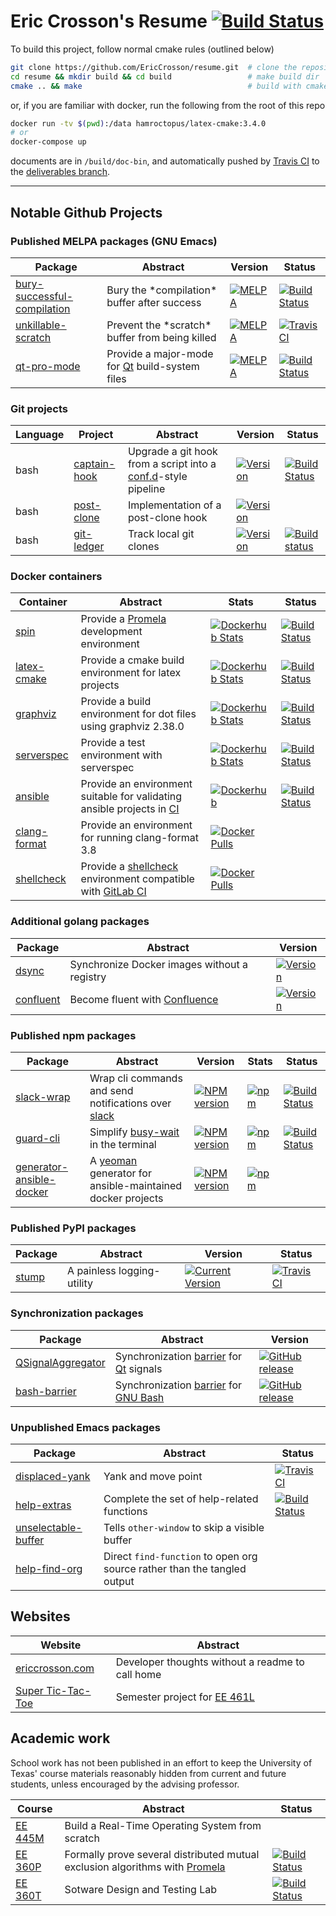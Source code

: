# Eric Crosson's Resume [![Build Status](https://travis-ci.org/EricCrosson/resume.svg?branch=master)](https://travis-ci.org/EricCrosson/resume)

To build this project, follow normal cmake rules (outlined below)

```sh
git clone https://github.com/EricCrosson/resume.git  # clone the repository
cd resume && mkdir build && cd build                 # make build dir
cmake .. && make                                     # build with cmake
```

or, if you are familiar with docker, run the following from the root of this
    repo

```sh
docker run -tv $(pwd):/data hamroctopus/latex-cmake:3.4.0
# or
docker-compose up
```

documents are in `/build/doc-bin`, and automatically pushed by [Travis CI] to
the [deliverables branch].

  [Travis CI]: https://travis-ci.org/
  [deliverables branch]: https://github.com/EricCrosson/resume/blob/deliverables/resume.pdf

---

## Notable Github Projects

### Published MELPA packages (GNU Emacs)

Package|Abstract|Version|Status|
---|---|---|---|
[bury-successful-compilation](https://github.com/EricCrosson/bury-successful-compilation)|Bury the \*compilation\* buffer after success| [![MELPA](http://melpa.org/packages/bury-successful-compilation-badge.svg)](http://melpa.org/#/bury-successful-compilation)|[![Build Status](https://travis-ci.org/EricCrosson/bury-successful-compilation.svg?branch=master)](https://travis-ci.org/EricCrosson/bury-successful-compilation)
[unkillable-scratch](https://github.com/EricCrosson/unkillable-scratch) |Prevent the \*scratch\* buffer from being killed|[![MELPA](http://melpa.org/packages/unkillable-scratch-badge.svg)](http://melpa.org/#/unkillable-scratch)|[![Travis CI](https://travis-ci.org/EricCrosson/unkillable-scratch.svg?branch=master)](https://travis-ci.org/EricCrosson/unkillable-scratch)
[qt-pro-mode](https://github.com/EricCrosson/qt-pro-mode)|Provide a major-mode for [Qt] build-system files|[![MELPA](https://melpa.org/packages/qt-pro-mode-badge.svg)](https://melpa.org/#/qt-pro-mode)|[![Build Status](https://travis-ci.org/EricCrosson/qt-pro-mode.svg?branch=master)](https://travis-ci.org/EricCrosson/qt-pro-mode)

  [Qt]: http://qt-project.org

### Git projects

Language|Project|Abstract|Version|Status
---|---|---|---|---
bash|[captain-hook]|Upgrade a git hook from a script into a [conf.d](http://blog.siphos.be/2013/05/the-linux-d-approach/)-style pipeline|[![Version](https://img.shields.io/github/release/git-hook/captain-hook.svg)](https://github.com/git-hook/captain-hook/releases)|[![Build Status](https://travis-ci.org/git-hook/captain-hook.svg?branch=master)](https://travis-ci.org/git-hook/captain-hook)
bash|[post-clone]|Implementation of a post-clone hook|[![Version](https://img.shields.io/github/release/git-hook/post-clone.svg)](https://github.com/git-hook/post-clone/releases)|
bash|[git-ledger](https://github.com/git-hook/git-ledger)|Track local git clones|[![Version](https://img.shields.io/github/tag/git-hook/git-ledger.svg)](https://github.com/git-hook/git-ledger/releases)|[![Build status](https://travis-ci.org/git-hook/git-ledger.svg?branch=master)](https://travis-ci.org/git-hook/git-ledger)

  [captain-hook]: https://github.com/git-hook/captain-hook
  [post-clone]: https://github.com/git-hook/post-clone


### Docker containers

Container|Abstract|Stats|Status|
---|---|---|---|
[spin] | Provide a [Promela] development environment|[![Dockerhub Stats](https://img.shields.io/docker/pulls/hamroctopus/spin.svg)](https://hub.docker.com/r/hamroctopus/spin/)|[![Build Status](https://travis-ci.org/EricCrosson/spin.svg?branch=travis-ci)](https://travis-ci.org/EricCrosson/spin)
[latex-cmake] | Provide a cmake build environment for latex projects|[![Dockerhub Stats](https://img.shields.io/docker/pulls/hamroctopus/latex-cmake.svg)](https://hub.docker.com/r/hamroctopus/latex-cmake/)|[![Build Status](https://travis-ci.org/EricCrosson/latex-cmake.svg?branch=travis-ci)](https://travis-ci.org/EricCrosson/latex-cmake)
[graphviz] | Provide a build environment for dot files using graphviz 2.38.0|[![Dockerhub Stats](https://img.shields.io/docker/pulls/hamroctopus/graphviz.svg)](https://hub.docker.com/r/hamroctopus/graphviz/)|[![Build Status](https://travis-ci.org/EricCrosson/graphviz.svg?branch=graphviz)](https://travis-ci.org/EricCrosson/graphviz)
[serverspec] | Provide a test environment with serverspec |[![Dockerhub Stats](https://img.shields.io/docker/pulls/hamroctopus/serverspec.svg)](https://hub.docker.com/r/hamroctopus/serverspec/)|[![Build Status](https://travis-ci.org/EricCrosson/docker-serverspec.svg?branch=master)](https://travis-ci.org/EricCrosson/docker-serverspec)
[ansible] | Provide an environment suitable for validating ansible projects in [CI] | [![Dockerhub](https://img.shields.io/docker/pulls/hamroctopus/ansible.svg)](https://hub.docker.com/r/hamroctopus/ansible/) | [![Build Status](https://travis-ci.org/EricCrosson/ansible-docker.svg?branch=master)](https://travis-ci.org/EricCrosson/ansible-docker)
[clang-format] | Provide an environment for running clang-format 3.8 | [![Docker Pulls](https://img.shields.io/docker/pulls/hamroctopus/clang-format-3.8.svg)](https://hub.docker.com/r/hamroctopus/clang-format-3.8/)|
[shellcheck](https://github.com/ericcrosson/docker-shellcheck) | Provide a [shellcheck](https://github.com/koalaman/shellcheck) environment compatible with [GitLab CI] | [![Docker Pulls](https://img.shields.io/docker/pulls/hamroctopus/shellcheck.svg)](https://hub.docker.com/r/hamroctopus/shellcheck/)|

  [Promela]: https://en.m.wikipedia.org/wiki/Promela
  [latex-cmake]: https://github.com/ericcrosson/latex-cmake
  [spin]: https://github.com/ericcrosson/spin
  [graphviz]: https://github.com/ericcrosson/graphviz
  [serverspec]: https://github.com/ericcrosson/docker-serverspec
  [clang-format]: https://github.com/EricCrosson/docker-clang-format-3.8
  [GitLab CI]: https://about.gitlab.com/features/gitlab-ci-cd/
  [CI]: https://en.wikipedia.org/wiki/Continuous_integration
  [ansible]: https://github.com/EricCrosson/ansible-docker

### Additional golang packages

Package|Abstract|Version
---|---|---|
[dsync]|Synchronize Docker images without a registry |[![Version](https://img.shields.io/github/tag/ericcrosson/dsync.svg)](https://github.com/ericcrosson/dsync/releases)
[confluent]|Become fluent with [Confluence]|[![Version](https://img.shields.io/github/tag/ericcrosson/dsync.svg)](https://github.com/ericcrosson/dsync/releases)

  [dsync]: https://github.com/ericcrosson/dsync
  [confluent]: https://github.com/ericcrosson/confluent
  [Confluence]: https://www.atlassian.com/software/confluence

### Published npm packages

Package|Abstract|Version|Stats|Status
---|---|---|---|---
[slack-wrap](https://github.com/EricCrosson/slack-wrap)|Wrap cli commands and send notifications over [slack]|[![NPM version](https://badge.fury.io/js/slack-wrap.svg)](https://npmjs.org/package/slack-wrap) | [![npm](https://img.shields.io/npm/dt/slack-wrap.svg)](https://www.npmjs.com/package/slack-wrap) | [![Build Status](https://travis-ci.org/EricCrosson/slack-wrap.svg?branch=master)](https://travis-ci.org/EricCrosson/slack-wrap)
[guard-cli](https://github.com/EricCrosson/guard-cli)|Simplify [busy-wait] in the terminal|[![NPM version](https://badge.fury.io/js/guard-cli.svg)](https://npmjs.org/package/guard-cli)|[![npm](https://img.shields.io/npm/dt/guard-cli.svg)](https://www.npmjs.com/package/guard-cli) |[![Build Status](https://travis-ci.org/EricCrosson/guard-cli.svg?branch=master)](https://travis-ci.org/EricCrosson/guard-cli)
[generator-ansible-docker] | A [yeoman](https://github.com/yeoman) generator for ansible-maintained docker projects | [![NPM version](https://badge.fury.io/js/generator-ansible-docker.svg)](https://www.npmjs.com/package/generator-ansible-docker) | [![npm](https://img.shields.io/npm/dt/generator-ansible-docker.svg)](https://www.npmjs.com/package/generator-ansible-docker)|

  [generator-ansible-docker]: https://github.com/EricCrosson/generator-ansible-docker
  [busy-wait]: https://en.m.wikipedia.org/wiki/Busy_waiting
  [slack]: https://slack.com

### Published PyPI packages

Package|Abstract|Version|Status|
---|---|---|---
[stump](https://github.com/EricCrosson/stump) | A painless logging-utility | [![Current Version](https://img.shields.io/pypi/v/stump.svg)](https://pypi.python.org/pypi/stump/0.12)| [![Travis CI](https://travis-ci.org/EricCrosson/stump.svg?branch=master)](https://travis-ci.org/EricCrosson/stump)

### Synchronization packages

Package|Abstract|Version|
---|---|---|
[QSignalAggregator] | Synchronization [barrier] for [Qt] signals | [![GitHub release](https://img.shields.io/github/release/EricCrosson/QSignalAggregator.svg)](https://github.com/EricCrosson/QSignalAggregator)
[bash-barrier] | Synchronization [barrier] for [GNU Bash] | [![GitHub release](https://img.shields.io/github/release/EricCrosson/bash-barrier.svg)](https://github.com/EricCrosson/bash-barrier)

  [QSignalAggregator]: https://github.com/EricCrosson/QSignalAggregator
  [bash-barrier]: https://github.com/EricCrosson/bash-barrier
  [barrier]: https://en.wikipedia.org/wiki/Barrier_(computer_science)
  [GNU Bash]: https://www.gnu.org/software/bash/


### Unpublished Emacs packages

Package|Abstract|Status
---|---|---
[displaced-yank](https://github.com/EricCrosson/displaced-yank) |Yank and move point|[![Travis CI](https://travis-ci.org/EricCrosson/displaced-yank.svg)](https://travis-ci.org/EricCrosson/displaced-yank)
[help-extras](https://github.com/EricCrosson/help-extras) |Complete the set of help-related functions|[![Build Status](https://travis-ci.org/EricCrosson/help-extras.svg)](https://travis-ci.org/EricCrosson/help-extras)
[unselectable-buffer](https://github.com/EricCrosson/unselectable-buffer)|Tells `other-window` to skip a visible buffer|
[help-find-org](https://github.com/EricCrosson/help-find-org)|Direct `find-function` to open org source rather than the tangled output|


Websites
---------

|Website|Abstract|
|-------|--------|
|[ericcrosson.com](http://ericcrosson.com)|Developer thoughts without a readme to call home|
|[Super Tic-Tac-Toe](http://sttt.r2labs.us/)|Semester project for [EE 461L]|

Academic work
-------------

School work has not been published in an effort to keep the University of Texas'
course materials reasonably hidden from current and future students, unless
encouraged by the advising professor.

|   Course  | Abstract | Status |
|-----------|----------|--------|
| [EE 445M] | Build a Real-Time Operating System from scratch |
| [EE 360P] | Formally prove several distributed mutual exclusion algorithms with [Promela] | [![Build Status](https://travis-ci.org/stormosson/camelot.svg?branch=develop)](https://travis-ci.org/stormosson/camelot) |
| [EE 360T] | Sotware Design and Testing Lab |[![Build Status](https://travis-ci.org/EricCrosson/EE-360T.svg?branch=master)](https://travis-ci.org/EricCrosson/EE-360T)


  [EE 461L]: http://www.ece.utexas.edu/undergraduate/courses/461l
  [EE 445M]: https://github.com/hershic/ee445m-labs
  [EE 360P]: https://github.com/stormosson/camelot
  [EE 360T]: https://github.com/EricCrosson/EE-360T
